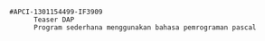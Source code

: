       #APCI-1301154499-IF3909
            Teaser DAP 
            Program sederhana menggunakan bahasa pemrograman pascal
